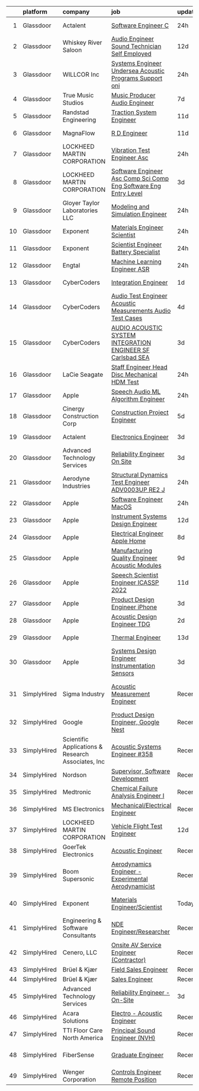 

|    | platform    | company                                            | job                                                                                                                                                                                                                                                                                                                                                                                                                                                                                                                                                                                                                                                                                                                                                                                                                                                                                                                                                                                                                                                                                                                                                                                                                                                                                                                                                                                                                                  | update_time   | location                   |
|---:|:------------|:---------------------------------------------------|:-------------------------------------------------------------------------------------------------------------------------------------------------------------------------------------------------------------------------------------------------------------------------------------------------------------------------------------------------------------------------------------------------------------------------------------------------------------------------------------------------------------------------------------------------------------------------------------------------------------------------------------------------------------------------------------------------------------------------------------------------------------------------------------------------------------------------------------------------------------------------------------------------------------------------------------------------------------------------------------------------------------------------------------------------------------------------------------------------------------------------------------------------------------------------------------------------------------------------------------------------------------------------------------------------------------------------------------------------------------------------------------------------------------------------------------|:--------------|:---------------------------|
|  1 | Glassdoor   | Actalent                                           | [Software Engineer  C   ](https://www.glassdoor.com/partner/jobListing.htm?pos=120&ao=1110586&s=58&guid=00000181f134d3ccbc474961f1fe7f7e&src=GD_JOB_AD&t=SR&vt=w&ea=1&cs=1_9d310ebf&cb=1657609180486&jobListingId=1007998261932&cpc=FAE5E775D180B2FB&jrtk=3-0-1g7oj9kvojor1801-1g7oj9l09ihn0800-d1c12bc478cd58bc--6NYlbfkN0ChYVx_I3yfZ_JDY3EFoivtqvi_stwnZ_kRt8Dowt_l_d1ydueao4NE-oUleRJ4yhiwZ-eajAs59v6GTCmEqt0Wj2oXTZIwGZgGSCrI2o5fNbvbARohenpqDGZ-dtDVi3jYZzv7CzsZJ1Mo2Tl3txH0JfWpSPhvm6iG2jaSP9cwfKVmo10P5FlUxfV2GU3tfWXwxBB176Ul2bTVhCaNDs7LHGZVZ33o1iMKSPCIwUun-KvSB6MAlRpxolG-FraUxaaLYksnAatTk2KSA-Jpt-vlTTBFx736XTu4IBZbKQJSH9OC0JMXtRcsrfa-KOAjt-yXqe2efE0qBXY8HyRaKImTcy_Cl3LvSrsFRsh_p4c3atDR77a7MwNMut1tqXd2vpurYG8K93JxuTa6D6gJPFjESQjKbW22_AfEq16J2KmHi5ajuiSXYTLPd4_KONkS_FZIRcCV2KvzlM3WyFgwO9RvRDFn9z4VBHZmLlaWl9qYvEGbJFovUHmmUBgQ6YFBdYkkTZr2VnVVVcjLd3IbDP3XlKiID_MW_Y1GorU9WgvS5U6oZv0Nn9GFPx9qZDoxMerbe4wnEwHlABdnn8HTzA5OPOwsYfSh5ZVEh6ur7_CJlkxfV5y6AlVMu0pL4g9NsdzikfSnFGhwuvGL3a1JMmrsn3DR4obSzVj4lZet6mddQp_m3NCTjzJ-vFH4HBRZ_ya-x1TcCnn3Jl5GlhBUl5o19Bt3rIdfqqBo2u3GaXIacRpjVrAvULece20FtIN32RlrxeaD6DKWLPBy3WSt6ZC-paWSt4xzNqdKTg5FOI6Y-crRrMim3moCe_Lxmm8TTuxgveRkLrQmr5HMgEwQ-Oa04G3zJ0bnsIJSavBRupgMYmrM1NZ3X8gRLW94RRKFkwRuXriLv3PSNEOdKclCQ9X-5VvlgSRhR_lTT_Bbs9NhZsWOUZU21HRtkDclIkSSUZuVG3Hjf2IG88deP5YxUkUCRfIXpPQ6CDOYN3QfdMLJlQ%3D%3D)                                                       | 24h           | Manassas, VA               |
|  2 | Glassdoor   | Whiskey River Saloon                               | [Audio Engineer   Sound Technician   Self Employed](https://www.glassdoor.com/partner/jobListing.htm?pos=110&ao=1110586&s=58&guid=00000181f134d3ccbc474961f1fe7f7e&src=GD_JOB_AD&t=SR&vt=w&ea=1&cs=1_ed854c0b&cb=1657609180484&jobListingId=1007971269908&cpc=9C2286EA3771AAF6&jrtk=3-0-1g7oj9kvojor1801-1g7oj9l09ihn0800-a9997545a0f489a2--6NYlbfkN0DZUOob1RxKFFM5XqCN8NwNjD6ibhx9GA-hBUghBZDjd41EWWUaBEf0KKdGOBBNHRHd_uSbKuQYT__OBfxU9V25bBWD3MGmfOf6L0dYrTQo-2dsgLaZLmc2SGkWAz35np4V1m9j0Vgw_QEGm6Oe8jtBlmVAaz1XtRctpbmateAKDnFFRmheggQdrmsvsVXlVNFEIcCnxfhYpGxsAqTgBfgFe-Gm8BXZTlGq3IqXzWimk0oGXvFRWuulw9jrmz2bYgi9L6OV_eC8yqhen2IpwmHv91xyv5cUSgHB5pOqa5GI9zKPff3bJMpN1Xl4bU4Ww0amppCwLobVXS3QZ0rdcNAaBGMoUckHrNAeURnkdVaa4rajpHG_ywmLU8lRUM--5fIy-wsOsHGW6yxfpWHOIbu8v_1w7VttMmG8FbF-KwTXsHoScPN2hprjJqIJDmI-nfYh5kclG1AOCwAI_EfgigSRa1EERYXD-oCHqK6peiRMx3vbCH4faImfFt1t4WVgMO40bvKvEdz7MnGTQU15Rksyubx8KJKKyU4%3D)                                                                                                                                                                                                                                                                                                                                                                                                                                                                                                           | 12d           | Nashville, TN              |
|  3 | Glassdoor   | WILLCOR Inc                                        | [Systems Engineer Undersea Acoustic Programs Support oni](https://www.glassdoor.com/partner/jobListing.htm?pos=127&ao=1136043&s=58&guid=00000181f134d3ccbc474961f1fe7f7e&src=GD_JOB_AD&t=SR&vt=w&ea=1&cs=1_c7440d72&cb=1657609180486&jobListingId=1007998172994&jrtk=3-0-1g7oj9kvojor1801-1g7oj9l09ihn0800-fac2c49a5786671b-)                                                                                                                                                                                                                                                                                                                                                                                                                                                                                                                                                                                                                                                                                                                                                                                                                                                                                                                                                                                                                                                                                                        | 24h           | Suitland, MD               |
|  4 | Glassdoor   | True Music Studios                                 | [Music Producer Audio Engineer](https://www.glassdoor.com/partner/jobListing.htm?pos=111&ao=1110586&s=58&guid=00000181f134d3ccbc474961f1fe7f7e&src=GD_JOB_AD&t=SR&vt=w&ea=1&cs=1_9643d927&cb=1657609180484&jobListingId=1007982844153&cpc=F41FEAB56D215062&jrtk=3-0-1g7oj9kvojor1801-1g7oj9l09ihn0800-e9ad603f9e1e1b90--6NYlbfkN0Cclaa377q9GeGOs9YARfq_eCDzB33vFgKlz5yYjo8czEdQQh3p8lYfEptMOoQyBJ7vsIfvVrQSJWNSSVEZI10H-7dZwhNuTLvz-qEP_0j4K4QBnJ4CqLCnpYSlWHbBS4qIZQgqN5MCnUg--oZJjHYXCubqSoCaROBEaetwyPCIiDI7YfS0l3UIgBx9lj3JYF0-5d9X9F0O3yfHHBbuOBaSJYY7ToR7qzT5o0V6Dy8tPXUp332bpALp2pqNzmH9kq57cJef_lnR9a4SVLo-N0CDYgmqQIb67kojccI7t_L2yMCX7TXJMdc0AnwdZtSXuVtEbRgV8OTGb4qblhxDnKmjwm4HhWybfkYH2vJkgrHdTPeHIWJ51H46c7ZvHkdrae8DQnNnasujL01i3vufFZnyxc8yELa94LFiuiyOaHEj-BbctICn7MbAH7H9L_ReLadvay9TjD7Ket928qYLFFRGYD-9iIQzCpRvZdALYVomwYcfb2cezyQrqzFat9P5ORs%3D)                                                                                                                                                                                                                                                                                                                                                                                                                                                                                                                                                               | 7d            | Smithfield, RI             |
|  5 | Glassdoor   | Randstad Engineering                               | [Traction System Engineer](https://www.glassdoor.com/partner/jobListing.htm?pos=116&ao=1110586&s=58&guid=00000181f134d3ccbc474961f1fe7f7e&src=GD_JOB_AD&t=SR&vt=w&ea=1&cs=1_6c46d29a&cb=1657609180485&jobListingId=1007973250816&cpc=26740BCDE5E48596&jrtk=3-0-1g7oj9kvojor1801-1g7oj9l09ihn0800-001fdbb0074c0c8c--6NYlbfkN0BDx217eft1lC7uqItkaModCFPNh_e0lnHdKkvEJecXwu4gIqA7CFTnXnpT3oVx672UoEpqQbZ8CeqLnd2PjNd52z15eBmLXEOY5ERxuil_Cc06zE_7h2bJAbTw7qhELl5SB-9WOOcMC7-j5SH0fKR5-_cBUb8YBCfISaIKWxyg0ZA8LQ1ExNr_TbHnnXVKEndrs4eCPnPSWBX7T9OftJxivKyzhvR2fmrsho6oe0tjTjzXAwGTigu-tq5fxCgipHRIsVyDxTaWd9paVcGPGKXKzQIOfgUV067VeOcHS0x3bBDqGha8GYzmC9KLUjVaBoziZrJEuMXF98b_-svOC0P6BC1MhbuYtyA1AGSgY0dRXzj2U1a_n4-W_jY9i0XlsSI--H35pgI5SH54sIPXyOYHOuVtlJZXyDuaagbvgyyF1t-pHssH5vcipjSwOP5BeutXlI4_ulTRsS6BmkpzpbFa7kwTg01h-yjxG-mox_xmLUJlhldzcXgUTVqvQTpGrb_QyPJNuZIzlMyYwm6zet1keZ93c5fd8LborDwOCDOBWq3SB33GPatfQ7CcPvNg58IWqbEm1q3eLCRqxB1P881azemhniuCcc5gFqV2As6059dzb7j6GsMWKgkIj0_lpjQ_bp7P5QYdG6ZKWKe7FBDO)                                                                                                                                                                                                                                                                                                                                                                                                                  | 11d           | Hornell, NY                |
|  6 | Glassdoor   | MagnaFlow                                          | [R D Engineer](https://www.glassdoor.com/partner/jobListing.htm?pos=101&ao=1110586&s=58&guid=00000181f134d3ccbc474961f1fe7f7e&src=GD_JOB_AD&t=SR&vt=w&cs=1_815adebd&cb=1657609180482&jobListingId=1007975497174&cpc=0B561D89933DD0A0&jrtk=3-0-1g7oj9kvojor1801-1g7oj9l09ihn0800-de300a51145811f4--6NYlbfkN0C38BWpw3EBzI29jt_AbLJgXCBMBrbC6QbXpjXhG4qlugkjjCBYCZJb2J-DLr_tjlrJYi7z2ecRbfFPeor0jyUh5wVywVcPXUrZTMcXWiMRMNx4Hn-FgfgKJMJ9Fdj6rOQohYO9Btxs-gBvV0zBUMWhTExYqB3Gi4k9SxN2uT3bfHRzxMfDwU_iDILLkUdG9yR3_3kPjzZCqKbSEPfDh3D2Mh5HgPDGB4LdV2g2gT0F84DkrvL_aqL_UoMk6dzjYJ9W8gh5-JzjtK6t4WdtphgUfoXt7U6z4YBYfUxtLDoa4nYELlEGuZTnJkeu0iddXenxPxhfUL6Nc09GIQw2uZVF3qqakOCltwYRHDSp37N450lDEvzCTTdwUn1kEHIVJBzaN39_sI6GKGu7AQ3zEi6tEhKqYAljbwXQfyQJjhHlkRcE9l3b7dbzthwFdmfBl03uf9I0cy9lBOzn4FmnNW1bI7eTMi0rIoCtDECMaN-NuX12FbluLY9dYViflzz8FMNNOr54RSkT1OZRfBz8239Wiq0kuZ3NCbc2VzQ3vSnwbduu9whW41CP3B72A-5rpMvwX2tTKIxg_kp-Bg1Hdhf_IAQGFpjH1f8Me71X_xvrqN7gOSyL_0GR3740QvBCYwqRCN9BrplHo2Tg6k03z7qctPWdBtFDEJKTXtsKW0_5coQsi9ZfJI_YNVa-m1ymyjeciHnNOMCd6OgX_diUaTvs6P_epeSZB4X0ujJhI82kQWNDJxut6K7s)                                                                                                                                                                                                                                                                                                                                   | 11d           | Oceanside, CA              |
|  7 | Glassdoor   | LOCKHEED MARTIN CORPORATION                        | [Vibration Test Engineer Asc](https://www.glassdoor.com/partner/jobListing.htm?pos=125&ao=1136043&s=58&guid=00000181f134d3ccbc474961f1fe7f7e&src=GD_JOB_AD&t=SR&vt=w&cs=1_92364f4d&cb=1657609180486&jobListingId=1007998933402&jrtk=3-0-1g7oj9kvojor1801-1g7oj9l09ihn0800-534ca2495e13fd1c-)                                                                                                                                                                                                                                                                                                                                                                                                                                                                                                                                                                                                                                                                                                                                                                                                                                                                                                                                                                                                                                                                                                                                         | 24h           | Littleton, CO              |
|  8 | Glassdoor   | LOCKHEED MARTIN CORPORATION                        | [Software Engineer Asc  Comp Sci  Comp Eng  Software Eng    Entry Level](https://www.glassdoor.com/partner/jobListing.htm?pos=128&ao=1136043&s=58&guid=00000181f134d3ccbc474961f1fe7f7e&src=GD_JOB_AD&t=SR&vt=w&cs=1_e84a8533&cb=1657609180486&jobListingId=1007993929272&jrtk=3-0-1g7oj9kvojor1801-1g7oj9l09ihn0800-1f1c05c0e1313349-)                                                                                                                                                                                                                                                                                                                                                                                                                                                                                                                                                                                                                                                                                                                                                                                                                                                                                                                                                                                                                                                                                              | 3d            | Manassas, VA               |
|  9 | Glassdoor   | Gloyer Taylor Laboratories  LLC                    | [Modeling and Simulation Engineer](https://www.glassdoor.com/partner/jobListing.htm?pos=123&ao=1136043&s=58&guid=00000181f134d3ccbc474961f1fe7f7e&src=GD_JOB_AD&t=SR&vt=w&cs=1_bcc60a02&cb=1657609180485&jobListingId=1007997671726&jrtk=3-0-1g7oj9kvojor1801-1g7oj9l09ihn0800-e4d6d80583dd2796-)                                                                                                                                                                                                                                                                                                                                                                                                                                                                                                                                                                                                                                                                                                                                                                                                                                                                                                                                                                                                                                                                                                                                    | 24h           | Tullahoma, TN              |
| 10 | Glassdoor   | Exponent                                           | [Materials Engineer Scientist](https://www.glassdoor.com/partner/jobListing.htm?pos=122&ao=1136043&s=58&guid=00000181f134d3ccbc474961f1fe7f7e&src=GD_JOB_AD&t=SR&vt=w&cs=1_4a215da9&cb=1657609180485&jobListingId=1007997793659&jrtk=3-0-1g7oj9kvojor1801-1g7oj9l09ihn0800-8e7e53509c7f23a8-)                                                                                                                                                                                                                                                                                                                                                                                                                                                                                                                                                                                                                                                                                                                                                                                                                                                                                                                                                                                                                                                                                                                                        | 24h           | Menlo Park, CA             |
| 11 | Glassdoor   | Exponent                                           | [Scientist Engineer  Battery Specialist](https://www.glassdoor.com/partner/jobListing.htm?pos=126&ao=1136043&s=58&guid=00000181f134d3ccbc474961f1fe7f7e&src=GD_JOB_AD&t=SR&vt=w&cs=1_0e9a7770&cb=1657609180486&jobListingId=1007998467929&jrtk=3-0-1g7oj9kvojor1801-1g7oj9l09ihn0800-479e918f7f6c4c6a-)                                                                                                                                                                                                                                                                                                                                                                                                                                                                                                                                                                                                                                                                                                                                                                                                                                                                                                                                                                                                                                                                                                                              | 24h           | Menlo Park, CA             |
| 12 | Glassdoor   | Engtal                                             | [Machine Learning Engineer  ASR ](https://www.glassdoor.com/partner/jobListing.htm?pos=112&ao=1110586&s=58&guid=00000181f134d3ccbc474961f1fe7f7e&src=GD_JOB_AD&t=SR&vt=w&ea=1&cs=1_f1d36bed&cb=1657609180484&jobListingId=1007997755452&cpc=149B3D5996025BBA&jrtk=3-0-1g7oj9kvojor1801-1g7oj9l09ihn0800-57c54c87bb7028a4--6NYlbfkN0B7Z8t6fEMDh_BTkcJVPNJicKvZQEBTy5HSwyHa20ewqmyfWNXjNsfvmtdqiCQm-EwkGVhWC41tiaOwT4RJOvFaYLrX-A9mBxUONdVTB_Ej1QsSiwNN0O5IOk9T5wRqEiv7VuoY3SrlmO56p9giBbb46N8MiM-T9iL_-j5hpUSJaWwarBZeVvyE6bPuUp_PSh4ja20jy5L-HIR8ZVYWFstCtCjTmUlSQQQq_HPktxHf20KgLXtsVhQnDdRWQTSuAWjElItBg0HL0urxDLpOxY16BBnsmBR5k678zxgO6lTdinPgPcrJWjQuENu1dNwI2maZEhg8A87lsmHcrAgPlkN5hX90IGW33pnqnEl7G4IC_5bRiZUKKN0kuSJB94Cpk_SJ3WFKTLf2OqRvsWm-i08nIdW0bZLurh25iACO3E6VIljlZqRqQh4xkY7NGU0XmE1AvOMg-4ovuVaGJA54xfXSLZWkt3jPczufqFnZr0K3WlMPVrL9rnV4J3O-cWuAoHmFddAxYGLHl3TCxOR0D6dgLwucQ5BYUYo%3D)                                                                                                                                                                                                                                                                                                                                                                                                                                                                                                                             | 24h           | Remote                     |
| 13 | Glassdoor   | CyberCoders                                        | [Integration Engineer](https://www.glassdoor.com/partner/jobListing.htm?pos=121&ao=1110586&s=58&guid=00000181f134d3ccbc474961f1fe7f7e&src=GD_JOB_AD&t=SR&vt=w&ea=1&cs=1_fe4abbf7&cb=1657609180486&jobListingId=1007995314912&cpc=AC285F3A3ECA6BB0&jrtk=3-0-1g7oj9kvojor1801-1g7oj9l09ihn0800-a0a65fd2794935aa--6NYlbfkN0CpFJQzrgRR8WqXWK1qKKEqALWJw739KlKqr2H-MSI4eoBlI4EFrmor2FYZMP3muM3BIApJ1Z86uM6lEB-2npWB2FJeragRMwfbg4BbwxwuOo86ImaQeth8vUTtTKn7OYx5bLIe7BjxxWFJOyA0FPqSqLV0-giOoju8j6QXzJ3NG3qoKWRjEaQmxvz1m3saCEaSTwi4ZXOBKC0_fDcgJuReCx4Uxi7W65GULukfQmzsuPiQcQ8GbHWSdqXW9dW_nzTOGutz5k4a9vCx2r6Ja8XWwlOF-hwAqMiY8C7a8_rSTG_3foy-Gfo0QmuiSfVsPSqqSQUozI5Jw3BZSk0-46U4LEyBl7Wa3Wu5K4_BX_V_ycLp4Xvonc_LA-822weggWTICbXU2MvW8YlPtXalEZ_PEfyB-YHNk4JUVQDTBgAzB0xsjL_LRMNSfr8sd_xBdpEx04LdaXmPNGrtE1N4r6Ab9asrqc5-PSNcVGg82RDqRFNo7Rq3nE4UvvAhtB1tylxbI4XUsrZFkPCbwODZrQz-rbZ9lPKXRIyclpw9vcKYv-91_GitbKV8Op262oFbFIV0tYBPlEBbxeEA1mTjTQbuz71_Ig_BTqd-Upi6krUvWzbu0xc-x-NcFTJpMKDA9ht5XbA8jaYqGxo2owjfVlC5Yra-wPpBY7m4DxMqJmy7pz8xv-LWAAkV9dVkHE-TisNSlFvVjZiM5CDbmamEwZGOIgrSOEqrYcHP4wQZBb1qmxkd-avL07K9uJdn60N8AZOLeEUrRprnrbbZRlMTsQyh7NwXtqeCrZRgW-nDJjxvJfsfbu3yluF6FU_L1-T2IravKfcSqwR_a58VYeAGbesQ6dGvA66mlUYzrqbJ7j0_oFubZsKzo1lLQfivN4YP4K3aXmguWdLJ88UoKevdC19oYYYTqMn4gKz6HevKfeOx075s3SbwFP1jpVrWdxHxGpAZmu1c4uJ2-eULa1VZ7nGq7Nm9umvoE7Y%3D)                                                                        | 1d            | Torrance, CA               |
| 14 | Glassdoor   | CyberCoders                                        | [Audio Test Engineer  Acoustic Measurements Audio Test Cases](https://www.glassdoor.com/partner/jobListing.htm?pos=119&ao=1110586&s=58&guid=00000181f134d3ccbc474961f1fe7f7e&src=GD_JOB_AD&t=SR&vt=w&ea=1&cs=1_e121a16c&cb=1657609180485&jobListingId=1007991590062&cpc=F4EED0218A761C36&jrtk=3-0-1g7oj9kvojor1801-1g7oj9l09ihn0800-97680afcf146fe1b--6NYlbfkN0CpFJQzrgRR8WqXWK1qKKEqALWJw739KlKqr2H-MSI4eoBlI4EFrmor2FYZMP3muM2swuQY7BkQcjP9SrMh79Cx91lRKkpaDmyp6cBDUoc-6ppU3HKjwpPsLX1pRrciBXLGdJ3uR--_snu7DLwS9MV7i4DQ15WCUwLx3cvKHspIxlsq98z5ai_aRwlLjrwrm5Tnl_bDPLGWItDnR6-z0Ns3A7ZdrZVnj6f8HuoNeY49aor71vojW-raoSJDZa5kCgiCpb0wpmXEPpibXUS3ahEZZ3Vcui2l3UWST6WuEHuAv-AUYM6wqiChZRoplGHWIVhcS8g_Dqj0v6R9eX3QIWQuVmQICXRhzT6dGKdj3p0QPCdWML1GE35uwkqxUGTtQjt6n7XX9HTnzw9itvDqq8E48QSfpW_MwviSo5mg90HUtEidqHnVRByFObZOWLaLMojHvl9SRQKxdGY8xHF4ZSROzeXxAUiu0ZzLLg3BVxa5brfyaSHqxq4dJTNX_PkeUuShmzkEwAAaZ4cudDGO5rzeXnN0EeJu1Hw9m6mdSEQHG5N0eu2yxwhsY3rQKcfjF83DqCLhkZULPCD2cFHU8WjYC8DXKRcXGk1dmFDbH-r_CMN4h1Bbk7KVCiVVFVqGFUKYbmnpsIiogCaeSLYRkvs5NUht8Cjw037k3e1ulrFW9EnL-M6xff1ZN5SS6gHfVDJfeTfhY9g0sCc4z4iQ1gk1YnPcgC2N5ifSyb9n18IxwSk9aVwVbCR7vp7R_ZqY8yfYhXUuQceEbQ5uQ3Zc5ApFsZQqKR7kZGm5XrVZxKq41PBVxFluKvF0eCvQE4rOLZCGESMVCn2l6T8BJ2T3RyG5eEJzehiZi8omqN2Xd5OrXGn4nOlF83VtrgQzYPjyqWI8k1BhdIBgiGRnPdAfcnyMm0UBzT6ZfT7PkmD4U0NgnRdismFd0q_XndXdsR8_Yg7oy9TEzAf8yzcirxekRImCkCu4Q-Nwr-RtcCnKC7sHvJ0YdJcD5haalpvP48uwxJ8%3D) | 4d            | Portland, OR               |
| 15 | Glassdoor   | CyberCoders                                        | [AUDIO   ACOUSTIC SYSTEM INTEGRATION ENGINEER  SF Carlsbad  SEA ](https://www.glassdoor.com/partner/jobListing.htm?pos=118&ao=1110586&s=58&guid=00000181f134d3ccbc474961f1fe7f7e&src=GD_JOB_AD&t=SR&vt=w&ea=1&cs=1_cfcc3384&cb=1657609180485&jobListingId=1007993312436&cpc=32EE424DE2B657EB&jrtk=3-0-1g7oj9kvojor1801-1g7oj9l09ihn0800-7cad6356ba35bc05--6NYlbfkN0CpFJQzrgRR8WqXWK1qKKEqALWJw739KlKqr2H-MSI4eoBlI4EFrmor2FYZMP3muM2s5sO9QUqFNtL4Ifc6DvyKHMSq_RkJyk3bjR6TtgaKRsOgJONKUzmXZWQmXsYnpnsm6HHTT7a6Bvkt7J3GJ57slSFfenAqYVIN_vIdX8w-op4-tZP7gGdqIPAPQbViZ4Q0PIe6H8K7W9o0uSj-HG1pDNcpXrPH3OdtsON8ZCYluF8BNyIzG8X4sekq4Tdk5WBkA2ttVZwgQ5GZOUUUsQzd3w2vj-l5XRezQmZ9ALxP4LMpKSnronpwvzGL4VRmsoOXcN6fiEHUkRPFciKRGOcEo0W9iIxgG-Gv0ktW-WptL72l_6dpECWejCv8m8EQ4P5e5eor8xd3vZiicOfIcc54op0b6Cuv7pJqAvnadU7yhWbIPfbgG9q6SdmfE-VeOQmqvqo9lGMsgC8bITctfoQ_hGlvcR2GulgmX90i1KoVnrQv84jiZYwzizXRR7eaKw1RUieCdMvhI1LdTmeA4KDhoCiEMKm5qfWs8XQyTRUKBpM43KLmeRTh3oZd5HBykhdKM_wvQlyAlKEjQkDNJBunavAt5vHzTbEClEvCIfDgri6_W-ZXeGegw0ANVKtj62ZGWuy_xgWcuUrWXV9zewNppZFFgxjUNLzGhOKfWghM87bXfv7jkDDMM01tJpiV6n36R-jOgVHGLJEUA3Ev2ynY8NAS2K5zfyRLEWW64TmGsK_3wv1A9yOiVyUt9SUQhnRNqZk-6CVMyn-Zv4OGLxVHRbvDvohyLOy823pvrQY0FjrqjLNnAoCimSvc3rrLG8YJuvjSzPGB1VY-_9BbSUU4n4bRM-inQpowO9Gc3_6fHzwkm3CGO07t05cdAR0oGdd4mThdcQ4yzMXRwRehwBZQo8umS5J11c-C79yGbCDnvLWscujlgD2qyF7E1l8_O9n6g-mygz3eycP44aiCxsV9rPvqB18ccfoJq7gpoCtWYw%3D%3D)               | 3d            | South San Francisco, CA    |
| 16 | Glassdoor   | LaCie Seagate                                      | [Staff Engineer   Head Disc Mechanical  HDM  Test](https://www.glassdoor.com/partner/jobListing.htm?pos=124&ao=1110586&s=58&guid=00000181f134d3ccbc474961f1fe7f7e&src=GD_JOB_AD&t=SR&vt=w&cs=1_3fcffa52&cb=1657609180486&jobListingId=1007996846337&cpc=8795CF9063CD573D&jrtk=3-0-1g7oj9kvojor1801-1g7oj9l09ihn0800-e401e21dc224c725--6NYlbfkN0BVweAbpb_qTG7kONbvOXWOFpMik4mIBI_owmbH0tVOH8GIYTflTy_o4IUi18-ZUUxWo4qQg8ARTFkxlW9o8Ps56N80tMiKMa4jSpslEv3iuk7AV_NXC3Bu_pDptnAaL6Ltt4XMux9dazGaX-IUDbTPK4kewv61tYleM17jCHl98V_7M7-zj3-sTEIUDVU5LlJYLO0Cnn9npcHJnYE2LlsUsFpj3F78-r39En7s6v5kHfBg9IMU67k-qfIi95N4ZYn961KFaiG5ewRALEQyDsS67C4ZH-UmXJg_EqbEfIMWF2oP4o6dPBAXOJCgz0L00ENPjGJShG8NJSvXcnDO9tXmf2lfHFqVwFQs44m57xmtQlwFrGGBHI0AGzrCfXTm66D5wt7G0DhzwfHie1QblaYhfniA24GxO2qOkwop6DLdAScUi546jZvO00quamsaLTaHP3biOu_yybqGcBfp0QqpjdoQr398rP1CASW1dmzS_FHQXiFIx2t2J78fVxxpmyMQJMRE_usQXjxvpf7ObxvVVB-eSvjPGREt-HCWogMJlRB7EboxQUjludltD6ba-gdGLhbs4IbTVOEyYS4-4QxOnSahSHU62jTB5TpLcNc85W8JV1k5IfZGb-SBT2AUbYI-roDPBxt13TsObta12z86VyVxrM4so9VwrxuN7aTi7RmRnpg2kYkwWC5mZL4jgZu6s6d8jK0F6eIZVuNE_JZrn3GkiSZxdQUCAieDBOA8_vLXxTDrch1V0QP1vJGa_S1ctmhAzhTtzV4ZjEEwY1m4v3M-om3aVGFWTyqVzZEhJGXXvItFVguy)                                                                                                                                                                                                                               | 24h           | China, ME                  |
| 17 | Glassdoor   | Apple                                              | [Speech   Audio ML Algorithm Engineer](https://www.glassdoor.com/partner/jobListing.htm?pos=108&ao=1110586&s=58&guid=00000181f134d3ccbc474961f1fe7f7e&src=GD_JOB_AD&t=SR&vt=w&cs=1_ec13022f&cb=1657609180483&jobListingId=1007996674309&cpc=334ABAF5D42DC775&jrtk=3-0-1g7oj9kvojor1801-1g7oj9l09ihn0800-bf490df8c5c8f72c--6NYlbfkN0BvKrLyj5gPmtZO9T8euul8TCxuuKNOtzRJOomxnwSEodTz2Bc-sPZl29JElYHfcoT5JkzkyDtcW2W4uvyqfu8T86FcrpwWp-zxD_GQy46AaRECjHS4gDgvhOd-XiwfhLC2IJWNQ1wR90-sTctugT53Ab4Nc0kbg5lcQK9_5XYRvQ-OSm-5roXarTutT9NWPWicWoBb-VlW_qpboFxVJl5N68aDx9SPKMRK_EIhX0KWlVB2Nxg6rslRwRhVRLOLLb5pAmhNu2hJopfs73iU1A7_AUeL8dUbw87Sn6_6BV8RP5qxmap7ZJOx-fTjVMKfUecU5YHBkLU6XFDkpW-KEF2hvvs8QvGxhuIcCe7VGgV3ER2znTTV6Xw5JAYFY2xFIG8RP0QRpcmg4rPdL099EMAnpMkOpJ-j1Hon1rDtQKf2-tpCdig8QJpv0Ji8OQlYbKuT-f93EZEfaRGtw3gMuPb9O8EeFZY7fqzRru6Sqe31_l0Ac_fuy2fWcSw6cypyyg2dotaLmEIevSFUift01YXARz40t7npgMg9jNVbottZCGohrr0eINl4y2sYWvinuSaqmpCpmkQIbsSX1tCB3LU4eVMPBrAH6HMqz-1iIMzAUoht2vuNOWSZm1r60xVzP1P8_LbyDfJ6fYY_U3OU0Na-w6l2F3aa0-mYkgU56valtelT2mB5RRkevTsbLZ20SkNR3R14DHrgKgLh-NkYeDSrSEbbffBNbFh-DF3K9Irl6LOBS9X9na8KOreAmF5_Mih5WbQ0eSa5dSQwNde79QK-fhUM88WAKBB13FIzw8xN8Kb4-kpvZFMqTw6aftyXFCWnGkB0H1coPUp_xnNuNs8vGBnBzB0Ax0cLLS1Et7oeSCKOA0LYzlio2svjxoipwYKgcwkLVhOhbyNpcEswAprmxfsnbdieEqJFRqLZMBwFgLslmkR21gPhwbBzrikZlJo765quo0qUmMgnFc-sWhLt)                                                                           | 24h           | Culver City, CA            |
| 18 | Glassdoor   | Cinergy Construction Corp                          | [Construction Project Engineer](https://www.glassdoor.com/partner/jobListing.htm?pos=102&ao=1110586&s=58&guid=00000181f134d3ccbc474961f1fe7f7e&src=GD_JOB_AD&t=SR&vt=w&ea=1&cs=1_32d23879&cb=1657609180482&jobListingId=1007987637041&cpc=0C1A14C72F2C651E&jrtk=3-0-1g7oj9kvojor1801-1g7oj9l09ihn0800-ae652524c887ec09--6NYlbfkN0ACTeRvGRFS6hadW-07x_K1RnsIE8OdH4tufuZ5eRAiXj0gAa_UNCxgILxjyPCIXYqXzlBXj2Tyk2NpLM7cyVWATjpacSC1oNnGANRlrIhh4hhQjtAE8ez6MffbMa0SCydr0Tf5DekbShODnlSynmmknbe6vF86wMgZ2QTAlwu2zlrOcCjKH8GYuSRzfN7wbSqQz-FJUsVB0nv5ads5aSV6cz2Ut7NswhQlsP56r9JH8mKSJkPQVuEUbiT2T_VrypRxJOCN7YmI-QlNFqVWssmcOqq58wBy1IZCvzU5DkuthymuwJYijnTd_75Hv-5ssHqaslqg0crBLdCqTdxLbRklqUWwJc1rFJyeswI5D4_vNfT9P_QY8S8kamiF-v9v6Tyla1uWfXvshnYUd4czlGw5BjlhI2xVVeookXiYBJoy6bRCMI1T2ywlZ1Gm6sGJIdxwLHi6UGFQXvgxdhY5MifZg7VMTa4mHyGaGxPvwYQdTh7Q5RWqnDRlcfajB2G-5g37ZFiT9HKbPg%3D%3D)                                                                                                                                                                                                                                                                                                                                                                                                                                                                                                                                                 | 5d            | Los Angeles, CA            |
| 19 | Glassdoor   | Actalent                                           | [Electronics Engineer](https://www.glassdoor.com/partner/jobListing.htm?pos=117&ao=1110586&s=58&guid=00000181f134d3ccbc474961f1fe7f7e&src=GD_JOB_AD&t=SR&vt=w&ea=1&cs=1_5adcd9aa&cb=1657609180485&jobListingId=1007993992996&cpc=1FDE87803EF93CD3&jrtk=3-0-1g7oj9kvojor1801-1g7oj9l09ihn0800-fdca7be9791c6d91--6NYlbfkN0ChYVx_I3yfZ_JDY3EFoivtqvi_stwnZ_kRt8Dowt_l_d1ydueao4NE-oUleRJ4yhjjaCXkLI6TM5SYnyHcA3bpY4C8sW-Te_wnZsZyggvTWR_945mmNxkFey5b-fTPWV4og34oVTZJA-HSzyUeXs1O-gGNWcbIZUgM8w35FISNkHYHJtwLbd3bPPH_X1P9f_cmvC9o4gZFqU3rl9qe2wNzmsVmcFv0TRNXar7soaopH0_bnylySL67Qst2j01rRkqWJkG787ezZAZ1MwhJwcdIoBxStNyYvnWw7yr8Dnp2hR5OTtdW0g77-qYSJLAAg-jWqrE13dHnzRi3SKudo40OrblyWu5jXPuR7L_Gg4xq73jJWPdKZKvFjQxOXDYYNwVYS_j17zs9eOYsrsuCuKZwbsoKRtDGc3SsHJ78JGBNC57GLTR55-RAz5vkAZ2VJF6b4OQ04_VZ-endgZXr0wVPpGJfPBVp-rrukdvYbnYTR99dpkoM35dupKNO5YtD3G0NF9JBVxZzdzrmNVjUzlr6DxehD7kKCpi1L5IE5RhEJRvTP5OLiIlGhzH7dDZClgjxsHfZJIOd4dyLsmhNGQRHMlAW1CVZru4_JrR12-UqV-aXQMtVoCF9Canavi058ZP5Y3IcFFcqV9wMBxV0EEjnYC5PXwoB_hkTKH1w8dsvYRUHpowe_1IxtBN7HKYz2zatoWXHbn5Flw0Ncfnqz7lJ82CORSniMwSGJOXx67W7nyE7uxAuWEhCSxQRuaqpDY8lMaF6pmvnOHfTGSFEgjA3AATNhfAN2GFudNdkVKqY_drLX2lCL6PtgEACYTRnFJ7U5tHctmAaPmr0I66AVSs8ul4tgj0ciFAyitx0ItPQEFm5HwajcED_TZTv4AW3UZ0osx5CbfVgDHCb2M7utQBJtFXcMwe7hUfmiKcXQhZbp9E5tc4ofEEwogPU6PPvu2QOXC0dGO3jQvRcGaCMwta2tW-xiWCFNqM%3D)                                                                        | 3d            | Liverpool, NY              |
| 20 | Glassdoor   | Advanced Technology Services                       | [Reliability Engineer   On Site](https://www.glassdoor.com/partner/jobListing.htm?pos=103&ao=1110586&s=58&guid=00000181f134d3ccbc474961f1fe7f7e&src=GD_JOB_AD&t=SR&vt=w&cs=1_2fb98692&cb=1657609180482&jobListingId=1007992893217&cpc=C0FAF87ADD587446&jrtk=3-0-1g7oj9kvojor1801-1g7oj9l09ihn0800-04186c604e7cd986--6NYlbfkN0Ds348uJhgG24svJkFYk9t-UR4xXIDwpF4v8O9oi2NcqXfJdB4oeOuBeRE0rxaNEAZ7i9SrcWDuLCCrSD7cToQqqk6sXdFJXRWjPpIt76dG8KYCT0i2GPwUwZqPIueaEKTpO7TJdbzKwbjeoWSXdCTZoMTf85O4n0cW7oR5CVK8_DN9DkXbe-hREuXRpiRchz-4hM_LDfRmIBr5gSSKdBNMhDf830Kz_ci7__oSXtP5EyD2j4u8Ty5iYjRWKZBQv2xFpX43EbWuOP5Xbc65_qrgdmIznd6bdzs1_k5pqcHz201j7mGWIZks3B5fZKKPhDCZBpUsWuq2WB5W-8RL46Ig-lcA01H0nXKcIxG33dQU-u6JSvU_bya8gBjxGibxMVwXBwsHcp6WUa5lyuHOzuFESBQtJtGjLZsF26CnmTWho_dvXvG53xEzogpo7m_aG2nnCYN3UnWICQ%3D%3D)                                                                                                                                                                                                                                                                                                                                                                                                                                                                                                                                                                                                                     | 3d            | Jacksonville, FL           |
| 21 | Glassdoor   | Aerodyne Industries                                | [Structural Dynamics Test Engineer  ADV0003UP  RE2 J](https://www.glassdoor.com/partner/jobListing.htm?pos=114&ao=1110586&s=58&guid=00000181f134d3ccbc474961f1fe7f7e&src=GD_JOB_AD&t=SR&vt=w&cs=1_9918c74b&cb=1657609180484&jobListingId=1007997099483&cpc=9C4F014304452074&jrtk=3-0-1g7oj9kvojor1801-1g7oj9l09ihn0800-329d151c78d24655--6NYlbfkN0D0ff9e8Lfwlpl5zGbQmpn59AL71QmFd7VKOAnfyjZzp5sdngV8WPgYe0dov1m7Y2kv2-MZTe5RxUnudQWxgqkNwiVTkK6O4Oyu6CO0Zt7yfOmh1RQRO5lyGKHgrsdcmsgws8FI1gxxMbu6Me64pykKRBo-q8n6E6chIhK57xLmlaKqqxFY-ZROA8-2Y4UgpmQZz5rANPIWPGIpm6LS-IHVW9NO8ImRcG1jDdTAAA4A6Z0GQwOIRffl-z500xKGq_8-ijWqiolU6FLmUZ0HrKGpRMvpMJ7T3ZJWuLKqe06OK0Tv0eeZ9a5bAt-QiUZgr_gokaRTZ0oxo-iBnfGYzRAdk3r2tJp-MMI8aaIEkZ1iEJX0c3t1KXbYh5rhDvZahHXMes77TUJ0SYWbgU-PDnTcByP8zRIsFBpXyuhRiQ1zac_ZiIZFblzbRSbvgq2oj6X0G4dz88PIqbmUvP6fcCsLEpC-C_sS0fny7osooGOsTw%3D%3D)                                                                                                                                                                                                                                                                                                                                                                                                                                                                                                                                                                | 24h           | Houston, TX                |
| 22 | Glassdoor   | Apple                                              | [Software Engineer  MacOS](https://www.glassdoor.com/partner/jobListing.htm?pos=129&ao=1136043&s=58&guid=00000181f134d3ccbc474961f1fe7f7e&src=GD_JOB_AD&t=SR&vt=w&cs=1_895423ce&cb=1657609180486&jobListingId=1007999034472&jrtk=3-0-1g7oj9kvojor1801-1g7oj9l09ihn0800-54a16909d73eeab1-)                                                                                                                                                                                                                                                                                                                                                                                                                                                                                                                                                                                                                                                                                                                                                                                                                                                                                                                                                                                                                                                                                                                                            | 24h           | Cupertino, CA              |
| 23 | Glassdoor   | Apple                                              | [Instrument Systems Design Engineer](https://www.glassdoor.com/partner/jobListing.htm?pos=113&ao=1110586&s=58&guid=00000181f134d3ccbc474961f1fe7f7e&src=GD_JOB_AD&t=SR&vt=w&cs=1_64f58922&cb=1657609180484&jobListingId=1007970094235&cpc=F4EED0218A761C36&jrtk=3-0-1g7oj9kvojor1801-1g7oj9l09ihn0800-b9e46a702dfa0a85--6NYlbfkN0BvKrLyj5gPmtZO9T8euul8TCxuuKNOtzRJOomxnwSEodTz2Bc-sPZlSXfvz6ygy0vastvkEhm5ETJwOTdc77DzdgeWJ2LUuVSz1lhwk1eNw8f5c9r55nohAsarAOmKGwsrdH6512flrFjP41s9H4Zh2xWE4fKMO3I7_maFxcgwGlVsV_fDHAjepVD2M-vvNUgcJwir_NenaZJA1J-UtcYwb4a6XtDGALLTDslW5_PI4SMFjD_aQ9NcfjMS5d04TC3NQFsrt5hxk8NRPqOuaXmpMeCrPcvRm8xsy_CrQxACYCTpMTm-6dpVK_PJ9SEKskx-mEQzRXOQZKIMz4JdkugETU91I6LKBsHztCt-gwYmHVzvL_s_x1BEof229qus2oFJTq-jnMACXfmfP1Sb5r_3afXGDswkhBAdvc21vW-DMkn98AEM36cxIMqTF71vvHW7114EH2pVglSIAHye29SHVkiDswCK5V2Ys3vw1N-ryXWr1w1S9-25vvz7FqQnZpwMfnV5BZB6wPaM8PZzHgUikHM7uQOIIcDoJLpLIpLsOfvPd4dwURK036NIGySjEqAOyADKD33ANwfsn_nMpWWDoeYuXjYXWIGf6MmFCCvnzx3rq4qVqyGuOjNvSUVKG4mftjfQSJ4WBBGQnddR-UpuqLQq-1z4SRJUQsG9HfNJJ-KAerXdHFuOtdqiG_M0XdIXeUleWAgVB6vE2sLwWKPW-xR8oJWmjpCuuog5D_J4doBg1HhjFMJBS1fm3zLOh49EOlUe6NiCx3_ksRpbr0JBmAuweGKUkao1UJYNaYzMmZJAT6CihgGdW2jM7ZBzXgItJ9DUh03XGV8vfiOTp7peTOIy77E-Zo2RBUyre9waV73SkAr0Z9E290hWmE7XHTj8cgaqwRolMzgUvXiX1IaXO2eInAjqcKEumEdOQ_UHdAtsCQmoTasw35kU9SGeGmL_aeqADuF2Cq8tFsrEEJ-9zmRx2QVIoOQ%3D)                                                               | 12d           | Austin, TX                 |
| 24 | Glassdoor   | Apple                                              | [Electrical Engineer   Apple Home](https://www.glassdoor.com/partner/jobListing.htm?pos=115&ao=1110586&s=58&guid=00000181f134d3ccbc474961f1fe7f7e&src=GD_JOB_AD&t=SR&vt=w&cs=1_ee0a382e&cb=1657609180484&jobListingId=1007981078000&cpc=8795CF9063CD573D&jrtk=3-0-1g7oj9kvojor1801-1g7oj9l09ihn0800-c983dd4df2062dce--6NYlbfkN0BvKrLyj5gPmtZO9T8euul8TCxuuKNOtzRJOomxnwSEodTz2Bc-sPZlO_uSwsktAegLTqzmULGuvf7kcBYSLPXwcQxD76Kq0bu99-JYCtnFadv2GHv25W6-WG56cLWJt_HTEh9QtBFSBdtrkBqfUs7NrX2w0d-HQQwQuLYyM4ku4LJg8N1ljaaPf9RSJcejLo0Ac49sE12nepgsc5GIdtgpkmYwn1XzQaFhOU1YJXwDsxmeqLOsyOr9-hIzrVUb7hnKNPo504BD9RjBS6sjiPyHLUbLBoBDyBHmMtg1zmT_pIxgLdyhIccBBmuMR51-EZj0frFuJwpRD5J6HhYWqT0B21Xw9mcPxde9rv6lTiYzWt7dGu25HNxIaasAFPwlXPBqbVAZGjMmju98y1sdIh8b92GxaY0FEzYX0p6dQz3eLeg8BWL52Y8um2tcMfycswlGkgbqZEsT5WbxeKW9npFGO_EhStEYs_RGPdLGkM1P0Xuh1bCebXTn5AmdH26ZGIjeXhq96pFq95wTRZIRvlgnoTECfu7pwiNBRu-xrCYuKkV6kxjtYZhl8obFqSx3r_xXdgpJ8G4gPHzw5bIlCJLvy5hBvvnRC_lSpDs1p15d1VRIPmfxv89Me8uVRlGcKlxY51KYSTVvPmy1vNJLVRnfmFdTxTCTBcSgmMKxORNgT8xCJQ2mWC9e75s0_PZgrEbacaDG0u8Bz7T_aeTTKJZGqnwJ4reH9jTsIFuBsJryeB6_jENfXQ8f3_bbaHNH3ykKbmIBvc5WU5Clfa034OfTirgXG6RPoanvqp_iz9SRK-yXOTq5ohcdxx9IZLy9guvvs65M_NSNk363toPo8byKj56Yj17MKAt74RPSz62mjJFvEuDUSOMcn8iR44-r8Yw63Jpgi_8r5oDnrZr-SjydW1t7yAE5eFBOrI-Rl8nq2Mdigrygw2fyReltSjOr-b6jbYRsXjyZSzu3F74LC6oUJCKQ5CUa8KeK0wdarn6KEw%3D%3D)                                                   | 8d            | Cupertino, CA              |
| 25 | Glassdoor   | Apple                                              | [Manufacturing Quality Engineer   Acoustic Modules](https://www.glassdoor.com/partner/jobListing.htm?pos=130&ao=1136043&s=58&guid=00000181f134d3ccbc474961f1fe7f7e&src=GD_JOB_AD&t=SR&vt=w&cs=1_1d365b27&cb=1657609180486&jobListingId=1007979226033&jrtk=3-0-1g7oj9kvojor1801-1g7oj9l09ihn0800-a588fa20546bf466-)                                                                                                                                                                                                                                                                                                                                                                                                                                                                                                                                                                                                                                                                                                                                                                                                                                                                                                                                                                                                                                                                                                                   | 9d            | Cupertino, CA              |
| 26 | Glassdoor   | Apple                                              | [Speech Scientist   Engineer  ICASSP 2022 ](https://www.glassdoor.com/partner/jobListing.htm?pos=107&ao=1110586&s=58&guid=00000181f134d3ccbc474961f1fe7f7e&src=GD_JOB_AD&t=SR&vt=w&cs=1_fae3f529&cb=1657609180483&jobListingId=1007972446544&cpc=F41FEAB56D215062&jrtk=3-0-1g7oj9kvojor1801-1g7oj9l09ihn0800-8d2820b72c8f1834--6NYlbfkN0BvKrLyj5gPmtZO9T8euul8TCxuuKNOtzRJOomxnwSEodTz2Bc-sPZlt2Zgji_QUXEWVZWMiZmYmLP0GX0w3P5OSPEyIABfYw4BgPx_p-oKWeGiDX4KgHQa6P152eFmmZqgPaWIaGNRcbCBbusIy9soiFgiDubJ74ZXew10VassK5HJ9kI_Nd33m1q85P54H-JVAxazLkfexadJqHYSL72OqGR66sVbUq44fwHvl9qnQ-TEjfAkB_8y6BSb9fPBcJIS92nHsTYPwfoGD1g3tlXEL1z9uvVA4I830MlA2jex2t43Tg6kW0YQ4o0ywnuF-UXi-Dl4KpSXKDsc8is1exYpnK8Kc8yQY1yUW2FDph9lwiSCMSZdTwYjBoaYsC8DUSFEbpmFpVql5TvfbsBmXiP6-HQ0UqUxmQ8TfhAHQnVQW57Uk5LJNRiq8IJKam4lR0VgS5of4ZX3pl4xTJuirLZh-95_nWJ2hnF9zhFTCtN7wFzo6fRVT3gpBXYte_NUDQ4CiMSA_jnKOJf8SIfKDa0oBfDH5pvnivjrl9swnQiRNsjBYuRKtBlggLdP9TYU0eas7CM-W2CTzFcybtBHf5_0i7fNbtOpgfVKUkmqwljqid7N-kqah1gDXjqN8uLkH-JT09K0vnZaPnLomdKqAiddWh0ePHWSUQVoBN2muMmNOj1huj81PTq-g7xI7TSP_KMVahgtII1hOxGLmaW1fTJ28PDAKND0dUSv9ojQ8yBhvdwtRN09RbQjhqhlKtx0BXwgnhQqlGdvFPCNBnwbtqtRjjbVCDbOzF-ksIMFlKFOPyyResJs4W06NwQAw-1IYhN9NFGAMMomupsn0J1_Fdf6-BB3vGlciZSkWIVssbik0d8-NkSCuYcEGlnl1M4JEThJ3A1rIcX5SW_kONJTxoLouj3Ikl8Uza5_-u4q6F-rA0seKz3eECkyK_Isw23PWE1UXCKPtDkypJiC2L1pSP__2up4zpx8RpY%3D)                                                        | 11d           | Cupertino, CA              |
| 27 | Glassdoor   | Apple                                              | [Product Design Engineer   iPhone](https://www.glassdoor.com/partner/jobListing.htm?pos=106&ao=1110586&s=58&guid=00000181f134d3ccbc474961f1fe7f7e&src=GD_JOB_AD&t=SR&vt=w&cs=1_604464d5&cb=1657609180483&jobListingId=1007993991493&cpc=8795CF9063CD573D&jrtk=3-0-1g7oj9kvojor1801-1g7oj9l09ihn0800-3b601f1a99247386--6NYlbfkN0BvKrLyj5gPmtZO9T8euul8TCxuuKNOtzRJOomxnwSEodTz2Bc-sPZlO_uSwsktAejN3rEdI2xVjxIZEnjjoLxNSlOIWSSrPzCD3AU7Ixp56fRfC-OBBWLkpPNIGPmK2gzQGFWTyHGRpW8qish6k4PNPl-ek5yYuDEj7edEXlcsTAPPgbgO24St2q23aDgTGtqxkvrlWHQbxDnm8nUlFOPdlF0gOcX-P9d8WDz-rrE292fTaziTscnpU2EY4ELNVTEoN1TSFz-yaUbDPkH3iJXkrlvl7N_C9vbTfY7N2yjB0PdgF21zZ3mtG5fg36awdOMkEu9oM2BX9HxHD8drPA7SpmcPPCXg1jJditKWSZjKM0w0DNFgAoWQz-x2ru6tq8TMb3t0fEx-12bT3glSr1x_3JYtU-uMWM-D-j9pbDrKm5WVtMK-se1BN1IwTThcNrXCls-Q2xmwFhKJJF0Sf3heYBKxlFWjyhRnkMI3FcLwYiHFVODwkBas3c4K3iNhUKNPURMoK2B2eLdX1kaqcar39J9WsPoJcqqenBQ7Q6s8teygPS_ndzGvh1VrzpaqidUoLXdMvtdWKHvWSIyzrABbwZKua3qEtWXPDE36hQEBVFrAAWDqvwT-8sIBLNmt1nRmTs6YXj57DHOZqgoOx9CgwDROwuXHsT5Cp1GiY-dY8pEl2wDAjp-OcFxINaESpHzZlDWMk95adobghajChfu8rMBDi43TBafjWe-8Ac4FRTY8LCf0Okc7trFPS7HlL5Ulwamd_x3m7p5x1HgCcODxkT5g9g_r9UOwOwYKBFozE-6Kw6c1DPhMseN9oNe7NbBNeM-R9f7VYWL9gWAdJLxjTQwQ8NZN99kgdvLEZ0MJ28Wc5yhdBDYNQ6b5kv_uAm6rQ4l9ECRkT_lD9VLnoSH4_FVW8W0IEKN7xR4m5CZRhehexIy_CmEX2H081OqktNv3DEF-YKq0_T6fVlKO_Dle)                                                                               | 3d            | Cupertino, CA              |
| 28 | Glassdoor   | Apple                                              | [Acoustic Design Engineer   TDG](https://www.glassdoor.com/partner/jobListing.htm?pos=105&ao=1110586&s=58&guid=00000181f134d3ccbc474961f1fe7f7e&src=GD_JOB_AD&t=SR&vt=w&cs=1_ac5e8c88&cb=1657609180482&jobListingId=1007994891333&cpc=F41FEAB56D215062&jrtk=3-0-1g7oj9kvojor1801-1g7oj9l09ihn0800-eb850ca9705d97ec--6NYlbfkN0BvKrLyj5gPmtZO9T8euul8TCxuuKNOtzRJOomxnwSEodTz2Bc-sPZlO_uSwsktAejN199eymxu_nfdca-SKh6lVsiouD88DiMRrbS2b0OiZc78xVOSJaPGJQUGzYKKHWfpZg9R9ZajUEw8Ka8GrSn1jWw0QDG-zr6rgVXocLi4wMiUV5MuVHOwMdR2k_evWrBQx_4mTYx4oj0VEVxuuLsa8A0dZyk7lFjeVs6IPZ0huUdXSCAlxgDLjvrcLCV7ZpFfv_ylvSZ85YjWomtY2P8nULD6fcue5sZKdKMJNFPYIu4V4fSHgVJOXjqId6Ok0dTLCNaWLNwGLF8dhBYAHw_YBb20T0Pt5yYuUlGwMGjPf_0n2DIZz9_g6ksg4QuwbxRrnFkqMXz2KbfPxJ6RLagUHxRfPPLK95E6RXoJyFTGvq6P-SIPOWK9wXkhk0QimSv9goR7sbOVuqw8zQsYXJVGHMZJmasXZbjz0TjW64aE9tCuwf3UHPsOcnu06FLMezoydh3Fqe2bynMTePjhd3MuFa1DTlw0R9cKjOIxi0pOAnU37U3uTIh0tMoXV55rOSUnZGbionuCfIeyhMkUYUbEoBdrXWG0jGAbFx8szE9RklR6eKrB7_dmvrsVEGhyHg6OFjnZN-AhLNcnDfDWXvz-edblc6GpXEEsB3IHdFHbfc5MtHj6vihSC0w5w8Erd0C0gqjgW21UtFTkVRMgjm1JqsvltHXP1bW9gDAbXlUOrj9OC6EpBveC5mhvH47MnRiJW1Cl102Xoy5ih1klSM9EpoMoibIhjFhd_GsErB28YP15qx9bsRsehtgwN9Mu3xJIc71hiZhn49q2yJ45YydiLU2IfpdOd4AowT1ZB9AAwdP9uMfV-SJQcr6_1RmHQqbvZNCcYJwFVGpKVQ2CJF5Nb95Qj5szlZvflriA6l8jToWe3DKf4qisy5RgPWNmwiXSSLPHe_yHwQhbM1tXYiTXHQJ6ggeEFz4%3D)                                                                   | 2d            | Cupertino, CA              |
| 29 | Glassdoor   | Apple                                              | [Thermal Engineer](https://www.glassdoor.com/partner/jobListing.htm?pos=104&ao=1110586&s=58&guid=00000181f134d3ccbc474961f1fe7f7e&src=GD_JOB_AD&t=SR&vt=w&cs=1_d791068b&cb=1657609180482&jobListingId=1007968088694&cpc=8795CF9063CD573D&jrtk=3-0-1g7oj9kvojor1801-1g7oj9l09ihn0800-46e2b98f41f4b0bd--6NYlbfkN0BvKrLyj5gPmtZO9T8euul8TCxuuKNOtzRJOomxnwSEodTz2Bc-sPZlO_uSwsktAegeQ04OHVZhRgFPPvobbJNf3hR1Q7Lo-2Goa0ODMgchbcA5d6FtbliMyGzeeOcs7Ko8keNSpFlgOfTwllU_8Kn4bZnqpQhm0nsZuTutRrXfek5epKCtMEjSFueW_xMvqWFsI-YNx1UzSt52c7QZmAgSQIGtkI-L_UZnb34nMmhyIP0ODZYTIoGQMphAWVbRzlw7USUfGtMBG2_CIVKl-OIBKUIqZSRRcXnjrs45fHXqw7mj5PAPh1osokNWT1RrbrVjMpO3Er4iSdl0yV-7PJ1HgcODaU6QlXJR-Gz58RBp6ONHvSmeinGnIm9f3aNN8gmAJE856XOnVPh8goUW1ti4ZTOr2AcrebxPls-4bj0oLrgnn6q8vDOkOaw8WPMjUgmBlkaL8I4EWNswPGn7dAEPeJO7KICRu-es07IM550tSseZodjJvFAAqsm4c1dU0VJQVYTPFAS13WGDHMe2vvg8NkT-Y0BdhydzgXD-rslZqYEjiX0TbWv_TuHUAyJjf6F5atwiETuGbaQtkAFX0z-yBtkS3lgp0Kn6FlOCaeBsbgeFpSs5HPM13F9Q3WmbFomdsGtFZFU2cG03ZwvD4RweTO01WaPeEn-7ypHo5Ff1F2I38E1A0fOrmzILzvkTmwkhnv3eo7JPM6IETH42-whuAYV1QYKjiGgKL9C-FuPUsfXN9F2D3FXsjRZZBnUCr-l18goR5GgLOQuCigI1RlFTkh0mVEblwLKIErc-383UwHMCpSaZo1tfZwsIoUop9bLtrrpi914LsKpVIGfEBjHwMq4MjtqRFGbu9hL6Ng5nx88Lmy6RhHGRTmmUPITAzoV4BUMpelxcDREzO9mWwKq3VyzAVykElL1aixkYR8E1umaIeZeqJ0nQ)                                                                                                                               | 13d           | Cupertino, CA              |
| 30 | Glassdoor   | Apple                                              | [Systems Design Engineer  Instrumentation  Sensors ](https://www.glassdoor.com/partner/jobListing.htm?pos=109&ao=1110586&s=58&guid=00000181f134d3ccbc474961f1fe7f7e&src=GD_JOB_AD&t=SR&vt=w&cs=1_fd103bb6&cb=1657609180483&jobListingId=1007992275500&cpc=FA84DF7EA1EC2398&jrtk=3-0-1g7oj9kvojor1801-1g7oj9l09ihn0800-2d253da1ef676ddc--6NYlbfkN0BvKrLyj5gPmtZO9T8euul8TCxuuKNOtzRJOomxnwSEodTz2Bc-sPZlSXfvz6ygy0tuW6wcxc3jCS1KRVfX4ZLEkYvg6OgNQxr8viyLix8wP6RgNJdaaTPVjmB8r33-gK-9GrLziSPikBfo1XeoeDuALvhy4WKgAxXshGUj-WOb2u-IPpcrT0-HNRyNyeISDxA6mSWwPQ3HuX9ymXCjLNEwcxZ2lCLz3tQiz5SnYYxsEz9PSspNq249dYRHvWASsVh87ySEn84yz4V14f48TA1Ny9VcOAqlJnHnKq6Xv3i0zD7COOOJFFUvqtwhknmVcwIf4YS6K7abXpAqxtbpFIBcwhx5lXIt1ibF_3hFAl9LfQDbrzXrpmvQAeNW83mncqj_Q1_ku_oGtK_9Jao1CfTJ1z1m8OEt4vvp2_J6rTL7bqZdOTywYmJov0LQ-yCcw6RgFitaA0D-94k8swG0u_3oQS8p5qbhXTQ2IpMJEGLoGKkUCB2Wjny7fEaPP_02hbHhrCZCxZqW1UdIneZgQbmdmIbkMR9Tymo-SlsFnoceu2CHhxC7-mDhDbMfZcrE2rp7RtMrOyYMxCUKeGqmfjPWJ_uh6uv5YqmDGXyEbO9JnZdvZsqw6okDjuIvNKOwipoz0bcjCWlAK9tWWQdsw9aqThcg7ueNPjLJOTWliLeiFOF7jhZ1y1OaYBSaAYGYdKzGsnvfpIlMhlosn9RJNhvkh7iTrc44jL8F4jOlbVSGXDfFHBQtlbg14AXKl8j-s7G2LNg8_PzEmkMHQa-ADgJqegX4omSQTKdNG_pyh8MOubj6br0BzMSW7S8PpygH7oeA9Tsm68Nocam3to-rcDj2Sfmn9bpgITYTDJ7k9do7aTKDSzjz51vAgptzpUuZGW-HvawC9FG7hhbaG5X7so_jrPZJODF4ndILKxh4Mn4Z6uMCfQg9ZzK9sYAv1SfHmSvCy8fXAQVPe7xB0pufp0vSZMRHec8QOb__qgL7sVIghA%3D%3D)                                 | 3d            | Austin, TX                 |
| 31 | SimplyHired | Sigma Industry                                     | [Acoustic Measurement Engineer](https://www.simplyhired.com/job/dzOmD1ijI9JGD7mibms3ppdjiWAmuF-qNHRxb_rKOBcViBWKkIF3qw?q=acoustic+engineer)                                                                                                                                                                                                                                                                                                                                                                                                                                                                                                                                                                                                                                                                                                                                                                                                                                                                                                                                                                                                                                                                                                                                                                                                                                                                                          | Recently      | San Francisco Bay Area, CA |
| 32 | SimplyHired | Google                                             | [Product Design Engineer, Google Nest](https://www.simplyhired.com/job/FEMlVh8WMDEgwUPX6VI-X6wbZGYcZUDQ5CodNfzt0bi6akUGtTOFZg?q=acoustic+engineer)                                                                                                                                                                                                                                                                                                                                                                                                                                                                                                                                                                                                                                                                                                                                                                                                                                                                                                                                                                                                                                                                                                                                                                                                                                                                                   | Recently      | Mountain View, CA          |
| 33 | SimplyHired | Scientific Applications & Research Associates, Inc | [Acoustic Systems Engineer #358](https://www.simplyhired.com/job/eNTDSq1iz7flrU-ghPDiVXVmRd2imu86m21Ov6MQrXMoBcQxlVsSOQ?q=acoustic+engineer)                                                                                                                                                                                                                                                                                                                                                                                                                                                                                                                                                                                                                                                                                                                                                                                                                                                                                                                                                                                                                                                                                                                                                                                                                                                                                         | Recently      | Cypress, CA                |
| 34 | SimplyHired | Nordson                                            | [Supervisor, Software Development](https://www.simplyhired.com/job/iQzzo1syGvp_LK8EJJqfW1QgjC_kO-c6mh7ke3kUDToUb4_3_pNFMw?q=acoustic+engineer)                                                                                                                                                                                                                                                                                                                                                                                                                                                                                                                                                                                                                                                                                                                                                                                                                                                                                                                                                                                                                                                                                                                                                                                                                                                                                       | Recently      | Carlsbad, CA               |
| 35 | SimplyHired | Medtronic                                          | [Chemical Failure Analysis Engineer I](https://www.simplyhired.com/job/hsKqbsvUyedhSZcLYPwPlD1klsLEPRv1qrKWxRJKlAsgauEouQq3gQ?q=acoustic+engineer)                                                                                                                                                                                                                                                                                                                                                                                                                                                                                                                                                                                                                                                                                                                                                                                                                                                                                                                                                                                                                                                                                                                                                                                                                                                                                   | Recently      | Tempe, AZ                  |
| 36 | SimplyHired | MS Electronics                                     | [Mechanical/Electrical Engineer](https://www.simplyhired.com/job/EB3lTvDDO05FCaFoHcARBi2RXIxXWQbz2Yakmmoeit4_XekRyupcDw?q=acoustic+engineer)                                                                                                                                                                                                                                                                                                                                                                                                                                                                                                                                                                                                                                                                                                                                                                                                                                                                                                                                                                                                                                                                                                                                                                                                                                                                                         | Recently      | Lenexa, KS                 |
| 37 | SimplyHired | LOCKHEED MARTIN CORPORATION                        | [Vehicle Flight Test Engineer](https://www.simplyhired.com/job/EDYNTlPWH4uuiOSgPPMeoa01AtyydIE8czH_aXhFhLCCBiCmC4iLKQ?q=acoustic+engineer)                                                                                                                                                                                                                                                                                                                                                                                                                                                                                                                                                                                                                                                                                                                                                                                                                                                                                                                                                                                                                                                                                                                                                                                                                                                                                           | 12d           | Littleton, CO              |
| 38 | SimplyHired | GoerTek Electronics                                | [Acoustic Engineer](https://www.simplyhired.com/job/6PCRn1TvdVHUtgaBVR0h94emv2uxOzR_4uSK_IuRvsCPjwVVty_QTg?q=acoustic+engineer)                                                                                                                                                                                                                                                                                                                                                                                                                                                                                                                                                                                                                                                                                                                                                                                                                                                                                                                                                                                                                                                                                                                                                                                                                                                                                                      | Recently      | Santa Clara, CA            |
| 39 | SimplyHired | Boom Supersonic                                    | [Aerodynamics Engineer - Experimental Aerodynamicist](https://www.simplyhired.com/job/8HVZAILJ1Q6fmoQ0wqgXGJN-ou-wiE63RQYxriJnZgztnBesz9mdHw?q=acoustic+engineer)                                                                                                                                                                                                                                                                                                                                                                                                                                                                                                                                                                                                                                                                                                                                                                                                                                                                                                                                                                                                                                                                                                                                                                                                                                                                    | Recently      | Centennial, CO             |
| 40 | SimplyHired | Exponent                                           | [Materials Engineer/Scientist](https://www.simplyhired.com/job/YUZy_QgMAQuKYq46R3fyGrsaSjdyXk11OKlIOBO1zSURLP97VIA1uA?q=acoustic+engineer)                                                                                                                                                                                                                                                                                                                                                                                                                                                                                                                                                                                                                                                                                                                                                                                                                                                                                                                                                                                                                                                                                                                                                                                                                                                                                           | Today         | Menlo Park, CA +1 location |
| 41 | SimplyHired | Engineering & Software Consultants                 | [NDE Engineer/Researcher](https://www.simplyhired.com/job/hrlS-G9EBAwmuK7ntmxcyMlKmmJtWDIK0gOlOrUUCmfHikRxL6zIWQ?q=acoustic+engineer)                                                                                                                                                                                                                                                                                                                                                                                                                                                                                                                                                                                                                                                                                                                                                                                                                                                                                                                                                                                                                                                                                                                                                                                                                                                                                                | Recently      | Chantilly, VA              |
| 42 | SimplyHired | Cenero, LLC                                        | [Onsite AV Service Engineer (Contractor)](https://www.simplyhired.com/job/L0txaO-AVpfQvKzg26TFCH3ySWb9G2VjuQzQTZZ1uUADXwo0HACskw?q=acoustic+engineer)                                                                                                                                                                                                                                                                                                                                                                                                                                                                                                                                                                                                                                                                                                                                                                                                                                                                                                                                                                                                                                                                                                                                                                                                                                                                                | Recently      | San Francisco, CA          |
| 43 | SimplyHired | Brüel & Kjær                                       | [Field Sales Engineer](https://www.simplyhired.com/job/SDGonk9NRY3AcYv5uIUktOHBSbdSL3s5PMdghJf2q2dpIUS8mLWNVw?q=acoustic+engineer)                                                                                                                                                                                                                                                                                                                                                                                                                                                                                                                                                                                                                                                                                                                                                                                                                                                                                                                                                                                                                                                                                                                                                                                                                                                                                                   | Recently      | California                 |
| 44 | SimplyHired | Brüel & Kjær                                       | [Sales Engineer](https://www.simplyhired.com/job/xuBfu5IqhBelLrdeVcpG4nUVl_lf-JA1j2KnsOcAzPjE4l6FApM9qQ?q=acoustic+engineer)                                                                                                                                                                                                                                                                                                                                                                                                                                                                                                                                                                                                                                                                                                                                                                                                                                                                                                                                                                                                                                                                                                                                                                                                                                                                                                         | Recently      | Illinois                   |
| 45 | SimplyHired | Advanced Technology Services                       | [Reliability Engineer - On-Site](https://www.simplyhired.com/job/QhGGliYTTNXMx8Oc7M3D3_dfAIDEi66bt3behH5yYR0xEuu0aZkw7w?q=acoustic+engineer)                                                                                                                                                                                                                                                                                                                                                                                                                                                                                                                                                                                                                                                                                                                                                                                                                                                                                                                                                                                                                                                                                                                                                                                                                                                                                         | 3d            | Jacksonville, FL           |
| 46 | SimplyHired | Acara Solutions                                    | [Electro - Acoustic Engineer](https://www.simplyhired.com/job/ZhZJn4R3o0qNabOj7WiJBGNrU9Nvglt2KfGoYm9Ndvp9lW5ZkbeRYQ?q=acoustic+engineer)                                                                                                                                                                                                                                                                                                                                                                                                                                                                                                                                                                                                                                                                                                                                                                                                                                                                                                                                                                                                                                                                                                                                                                                                                                                                                            | Recently      | Itasca, IL                 |
| 47 | SimplyHired | TTI Floor Care North America                       | [Principal Sound Engineer (NVH)](https://www.simplyhired.com/job/fOP03YqFe32XiT_BeLUpyB1INqbzxKWFGR22Tqrrdl__8v_sIsQXUQ?q=acoustic+engineer)                                                                                                                                                                                                                                                                                                                                                                                                                                                                                                                                                                                                                                                                                                                                                                                                                                                                                                                                                                                                                                                                                                                                                                                                                                                                                         | Recently      | Charlotte, NC              |
| 48 | SimplyHired | FiberSense                                         | [Graduate Engineer](https://www.simplyhired.com/job/-2Xn3I0zeJsly8Jx3MqXjUBsfKswzUcQkIwaZjJ0y1wyM4X7iWtnCg?q=acoustic+engineer)                                                                                                                                                                                                                                                                                                                                                                                                                                                                                                                                                                                                                                                                                                                                                                                                                                                                                                                                                                                                                                                                                                                                                                                                                                                                                                      | Recently      | San Francisco, CA          |
| 49 | SimplyHired | Wenger Corporation                                 | [Controls Engineer Remote Position](https://www.simplyhired.com/job/C9QduFyj__4ubVAsXOLOKIjCEnSCFKXUDPJu7RceDZdk_O2BbzTTCA?q=acoustic+engineer)                                                                                                                                                                                                                                                                                                                                                                                                                                                                                                                                                                                                                                                                                                                                                                                                                                                                                                                                                                                                                                                                                                                                                                                                                                                                                      | Recently      | Syracuse, NY               |